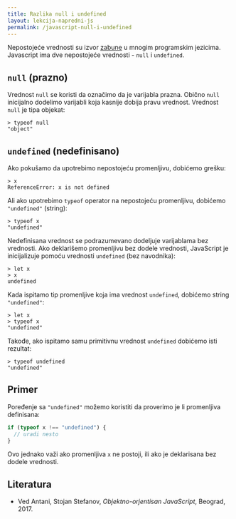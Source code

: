 ```yaml
---
title: Razlika null i undefined
layout: lekcija-napredni-js
permalink: /javascript-null-i-undefined
---
```


Nepostojeće vrednosti su izvor [zabune](https://www.lucidchart.com/techblog/2015/08/31/the-worst-mistake-of-computer-science/) u mnogim programskim jezicima. Javascript ima dve nepostojeće vrednosti - `null` i `undefined`.

## `null` (prazno)

Vrednost `null` se koristi da označimo da je varijabla prazna. Obično `null` inicijalno dodelimo varijabli koja kasnije dobija pravu vrednost. Vrednost `null` je tipa objekat:

```
> typeof null
"object"
```

## `undefined` (nedefinisano)

Ako pokušamo da upotrebimo nepostojeću promenljivu, dobićemo grešku:

```
> x
ReferenceError: x is not defined
```

Ali ako upotrebimo `typeof` operator na nepostojeću promenljivu, dobićemo `"undefined"` (string):

```
> typeof x
"undefined"
```

Nedefinisana vrednost se podrazumevano dodeljuje varijablama bez vrednosti. Ako deklarišemo promenljivu bez dodele vrednosti, JavaScript je inicijalizuje pomoću vrednosti `undefined` (bez navodnika):

```
> let x
> x
undefined
```

Kada ispitamo tip promenljive koja ima vrednost `undefined`, dobićemo string `"undefined"`:

```
> let x
> typeof x
"undefined"
```

Takođe, ako ispitamo samu primitivnu vrednost `undefined` dobićemo isti rezultat:

```
> typeof undefined
"undefined"
```

## Primer

Poređenje sa `"undefined"` možemo koristiti da proverimo je li promenljiva definisana:

```js
if (typeof x !== "undefined") {
  // uradi nesto
}
```

Ovo jednako važi ako promenljiva `x` ne postoji, ili ako je deklarisana bez dodele vrednosti.

## Literatura

- Ved Antani, Stojan Stefanov, *Objektno-orjentisan JavaScript*, Beograd, 2017.
